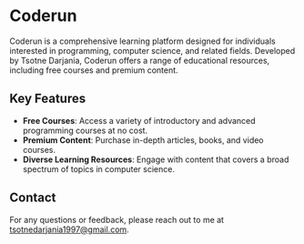 # Coderun

Coderun is a comprehensive learning platform designed for individuals interested in programming, computer science, and related fields. Developed by Tsotne Darjania, Coderun offers a range of educational resources, including free courses and premium content.

## Key Features

- **Free Courses**: Access a variety of introductory and advanced programming courses at no cost.
- **Premium Content**: Purchase in-depth articles, books, and video courses.
- **Diverse Learning Resources**: Engage with content that covers a broad spectrum of topics in computer science.

## Contact

For any questions or feedback, please reach out to me at [tsotnedarjania1997@gmail.com](mailto:tsotnedarjania1997@gmail.com).

